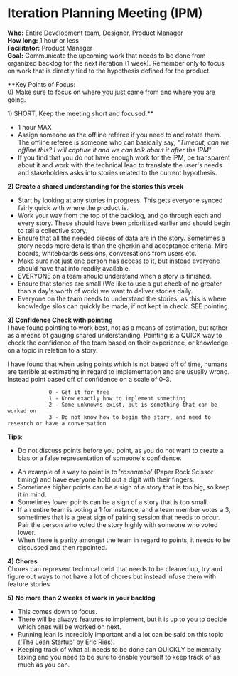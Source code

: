 # Iteration Planning Meeting \(IPM\)

**Who:** Entire Development team, Designer, Product Manager  
**How long:** 1 hour or less  
**Facilitator:** Product Manager  
**Goal:** Communicate the upcoming work that needs to be done from organized backlog for the next iteration \(1 week\). Remember only to focus on work that is directly tied to the hypothesis defined for the product.

**Key Points of Focus:  
0\) Make sure to focus on where you just came from and where you are going.  
  
1\) SHORT, Keep the meeting short and focused.** 

* 1 hour MAX
* Assign someone as the offline referee if you need to and rotate them. The offline referee is someone who can basically say, "_Timeout, can we offline this? I will capture it and we can talk about it after the IPM_".
* If you find that you do not have enough work for the IPM, be transparent about it and work with the technical lead to translate the user's needs and stakeholders asks into stories related to the current hypothesis. 

**2\) Create a shared understanding for the stories this week**

* Start by looking at any stories in progress. This gets everyone synced fairly quick with where the product is. 
* Work your way from the top of the backlog, and go through each and every story. These should have been prioritized earlier and should begin to tell a collective story.
* Ensure that all the needed pieces of data are in the story. Sometimes a story needs more details than the gherkin and acceptance criteria. Miro boards, whiteboards sessions, conversations from users etc. 
* Make sure not just one person has access to it, but instead everyone should have that info readily available.
* EVERYONE on a team should understand when a story is finished.
* Ensure that stories are small \(We like to use a gut check of no greater than a day's worth of work\) we want to deliver stories daily.
* Everyone on the team needs to understand the stories, as this is where knowledge silos can quickly be made, if not kept in check. SEE pointing.

**3\) Confidence Check with pointing**  
I have found pointing to work best, not as a means of estimation, but rather as a means of gauging shared understanding. Pointing is a QUICK way to check the confidence of the team based on their experience, or knowledge on a topic in relation to a story.   
  
I have found that when using points which is not based off of time, humans are terrible at estimating in regard to implementation and are usually wrong. Instead point based off of confidence on a scale of 0-3.  
  
                 0 - Get it for free  
                 1 - Know exactly how to implement something  
                 2 - Some unknowns exist, but is something that can be worked on  
                 3 - Do not know how to begin the story, and need to research or have a conversation  
   
**Tips**:  
- Do not discuss points before you point, as you do not want to create a bias or a false representation of someone's confidence.

* An example of a way to point is to '_roshambo'_  \(Paper Rock Scissor timing\) and have everyone hold out a digit with their fingers.
* Sometimes higher points can be a sign of a story that is too big, so keep it in mind.
* Sometimes lower points can be a sign of a story that is too small.
* If an entire team is voting a 1 for instance, and a team member votes a 3, sometimes that is a great sign of pairing session that needs to occur. Pair the person who voted the story highly with someone who voted lower.
* When there is parity amongst the team in regard to points, it needs to be discussed and then repointed.

**4\) Chores**  
Chores can represent technical debt that needs to be cleaned up, try and figure out ways to not have a lot of chores but instead infuse them with feature stories

**5\)** **No more than 2 weeks of work in your backlog**

* This comes down to focus. 
* There will be always features to implement, but it is up to you to decide which ones will be worked on next.
* Running lean is incredibly important and a lot can be said on this topic \('The Lean Startup' by Eric Ries\).
* Keeping track of what all needs to be done can QUICKLY be mentally taxing and you need to be sure to enable yourself to keep track of as much as you can.


